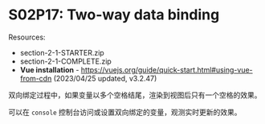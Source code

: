 # S02P17: Two-way data binding

Resources:

- section-2-1-STARTER.zip
- section-2-1-COMPLETE.zip
- **Vue installation** - https://vuejs.org/guide/quick-start.html#using-vue-from-cdn (2023/04/25 updated, v3.2.47)



双向绑定过程中，如果变量以多个空格结尾，渲染到视图后只有一个空格的效果。

可以在 `console` 控制台访问或设置双向绑定的变量，观测实时更新的效果。
